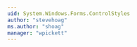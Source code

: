 ```yaml
---
uid: System.Windows.Forms.ControlStyles
author: "stevehoag"
ms.author: "shoag"
manager: "wpickett"
---
```

